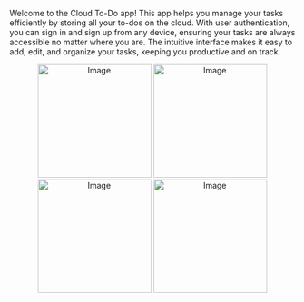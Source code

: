 Welcome to the Cloud To-Do app!
This app helps you manage your tasks efficiently by storing all your to-dos on the cloud.
With user authentication, you can sign in and sign up from any device, ensuring your tasks are always accessible no matter where you are.
The intuitive interface makes it easy to add, edit, and organize your tasks, keeping you productive and on track.
<p align="center">
  <img src="https://github.com/sanchaysaxena/TodoFireBase/assets/55633479/0190a098-10b3-4fe8-8cf7-5bb385be25f0" width="200" title="Image">
  <img src="https://github.com/sanchaysaxena/TodoFireBase/assets/55633479/f43fde30-6e5f-4ff1-8302-6bd2f16e679c" width="200" title="Image">
  <img src="https://github.com/sanchaysaxena/TodoFireBase/assets/55633479/6ebf28dc-daee-4166-83f6-90951805eff4" width="200" title="Image">
  <img src="https://github.com/sanchaysaxena/TodoFireBase/assets/55633479/1b231798-6a07-40ae-8529-afbdee52c887" width="200" title="Image">
</p>
